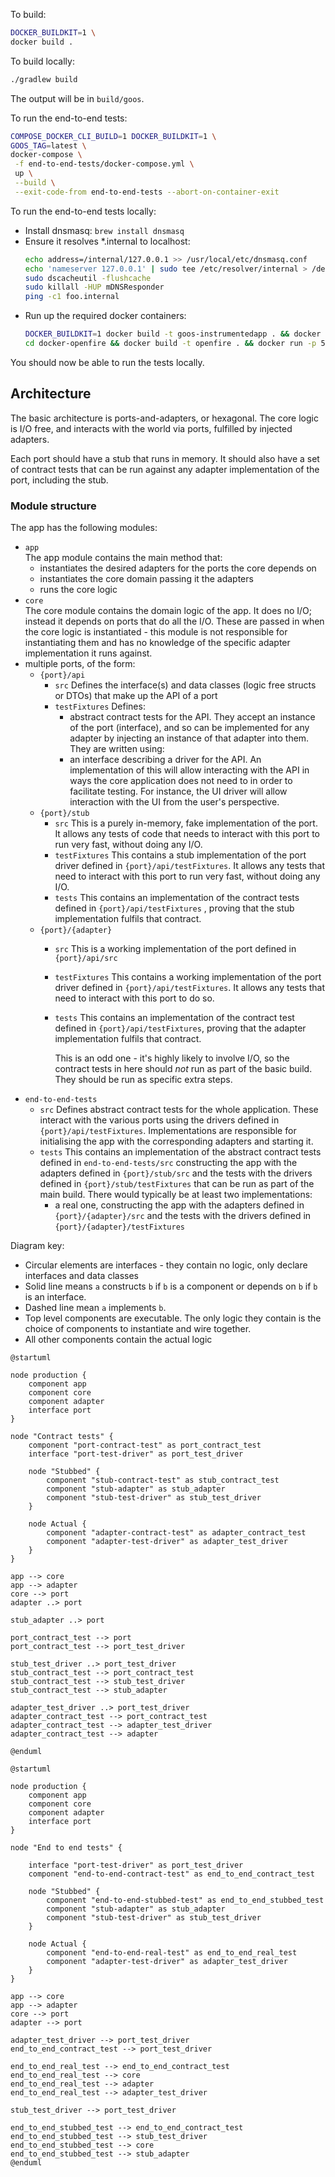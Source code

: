 To build:

```bash
DOCKER_BUILDKIT=1 \
docker build .
```

To build locally:

```bash
./gradlew build
```

The output will be in `build/goos`.

To run the end-to-end tests:

```bash
COMPOSE_DOCKER_CLI_BUILD=1 DOCKER_BUILDKIT=1 \
GOOS_TAG=latest \
docker-compose \
 -f end-to-end-tests/docker-compose.yml \
 up \
 --build \
 --exit-code-from end-to-end-tests --abort-on-container-exit
```

To run the end-to-end tests locally:

* Install dnsmasq: `brew install dnsmasq`
* Ensure it resolves *.internal to localhost:
  ```bash
  echo address=/internal/127.0.0.1 >> /usr/local/etc/dnsmasq.conf
  echo 'nameserver 127.0.0.1' | sudo tee /etc/resolver/internal > /dev/null
  sudo dscacheutil -flushcache
  sudo killall -HUP mDNSResponder
  ping -c1 foo.internal
* Run up the required docker containers:
  ```bash
  DOCKER_BUILDKIT=1 docker build -t goos-instrumentedapp . && docker run -p 1234:1234 goos-instrumentedapp
  cd docker-openfire && docker build -t openfire . && docker run -p 5222:5222 -p 9090:9090 -h auctionhost.internal openfire
  ```

You should now be able to run the tests locally.

## Architecture

The basic architecture is ports-and-adapters, or hexagonal. The core logic is I/O free, and
interacts with the world via ports, fulfilled by injected adapters.

Each port should have a stub that runs in memory. It should also have a set of contract tests that
can be run against any adapter implementation of the port, including the stub.

### Module structure

The app has the following modules:

- `app`  
  The app module contains the main method that:
    - instantiates the desired adapters for the ports the core depends on
    - instantiates the core domain passing it the adapters
    - runs the core logic
- `core`  
  The core module contains the domain logic of the app. It does no I/O; instead it depends on ports
  that do all the I/O. These are passed in when the core logic is instantiated - this module is not
  responsible for instantiating them and has no knowledge of the specific adapter implementation it
  runs against.
- multiple ports, of the form:
    - `{port}/api`
        - `src`
          Defines the interface(s) and data classes (logic free structs or DTOs) that make up the
          API of a port
        - `testFixtures`
          Defines:
            - abstract contract tests for the API. They accept an instance of the port (interface),
              and so can be implemented for any adapter by injecting an instance of that adapter
              into them. They are written using:
            - an interface describing a driver for the API. An implementation of this will allow
              interacting with the API in ways the core application does not need to in order to
              facilitate testing. For instance, the UI driver will allow interaction with the UI
              from the user's perspective.
    - `{port}/stub`
        - `src`
          This is a purely in-memory, fake implementation of the port. It allows any tests of code
          that needs to interact with this port to run very fast, without doing any I/O.
        - `testFixtures`
          This contains a stub implementation of the port driver defined
          in `{port}/api/testFixtures`. It allows any tests that need to interact with this port to
          run very fast, without doing any I/O.
        - `tests`
          This contains an implementation of the contract tests defined in `{port}/api/testFixtures`
          , proving that the stub implementation fulfils that contract.
    - `{port}/{adapter}`
        - `src`
          This is a working implementation of the port defined in `{port}/api/src`
        - `testFixtures`
          This contains a working implementation of the port driver defined in
          `{port}/api/testFixtures`. It allows any tests that need to interact with this port to do
          so.
        - `tests`
          This contains an implementation of the contract test defined in `{port}/api/testFixtures`,
          proving that the adapter implementation fulfils that contract.

          This is an odd one - it's highly likely to involve I/O, so the contract tests in here
          should *not* run as part of the basic build. They should be run as specific extra steps.
- `end-to-end-tests`
    - `src`
      Defines abstract contract tests for the whole application. These interact with the various
      ports using the drivers defined in `{port}/api/testFixtures`. Implementations are responsible
      for initialising the app with the corresponding adapters and starting it.
    - `tests`
      This contains an implementation of the abstract contract tests defined in
      `end-to-end-tests/src` constructing the app with the adapters defined in `{port}/stub/src`
      and the tests with the drivers defined in `{port}/stub/testFixtures` that can be run as part
      of the main build. There would typically be at least two implementations:
        - a real one, constructing the app with the adapters defined in `{port}/{adapter}/src` and
          the tests with the drivers defined in `{port}/{adapter}/testFixtures`

Diagram key:

- Circular elements are interfaces - they contain no logic, only declare interfaces and data classes
- Solid line means `a` constructs `b` if `b` is a component or depends on `b` if `b` is an
  interface.
- Dashed line mean `a` implements `b`.
- Top level components are executable. The only logic they contain is the choice of components to
  instantiate and wire together.
- All other components contain the actual logic

```plantuml
@startuml

node production { 
    component app
    component core
    component adapter
    interface port
}

node "Contract tests" {
    component "port-contract-test" as port_contract_test
    interface "port-test-driver" as port_test_driver
    
    node "Stubbed" {
        component "stub-contract-test" as stub_contract_test
        component "stub-adapter" as stub_adapter
        component "stub-test-driver" as stub_test_driver
    }
    
    node Actual {
        component "adapter-contract-test" as adapter_contract_test
        component "adapter-test-driver" as adapter_test_driver
    }
}

app --> core
app --> adapter
core --> port
adapter ..> port

stub_adapter ..> port

port_contract_test --> port
port_contract_test --> port_test_driver

stub_test_driver ..> port_test_driver
stub_contract_test --> port_contract_test
stub_contract_test --> stub_test_driver
stub_contract_test --> stub_adapter

adapter_test_driver ..> port_test_driver
adapter_contract_test --> port_contract_test
adapter_contract_test --> adapter_test_driver
adapter_contract_test --> adapter

@enduml
```

```plantuml
@startuml

node production { 
    component app
    component core
    component adapter
    interface port
}

node "End to end tests" {

    interface "port-test-driver" as port_test_driver
    component "end-to-end-contract-test" as end_to_end_contract_test
    
    node "Stubbed" {
        component "end-to-end-stubbed-test" as end_to_end_stubbed_test
        component "stub-adapter" as stub_adapter
        component "stub-test-driver" as stub_test_driver
    }
    
    node Actual {
        component "end-to-end-real-test" as end_to_end_real_test
        component "adapter-test-driver" as adapter_test_driver
    }
}

app --> core
app --> adapter
core --> port
adapter --> port

adapter_test_driver --> port_test_driver
end_to_end_contract_test --> port_test_driver

end_to_end_real_test --> end_to_end_contract_test
end_to_end_real_test --> core
end_to_end_real_test --> adapter
end_to_end_real_test --> adapter_test_driver

stub_test_driver --> port_test_driver

end_to_end_stubbed_test --> end_to_end_contract_test
end_to_end_stubbed_test --> stub_test_driver
end_to_end_stubbed_test --> core
end_to_end_stubbed_test --> stub_adapter
@enduml
```
